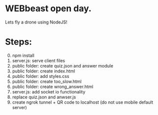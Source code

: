 # WEBbeast open day.
Lets fly a drone using NodeJS!

# Steps:
 0. npm install
 1. server.js: serve client files
 2. public folder: create quiz.json and answer module
 3. public folder: create index.html
 4. public folder: add styles.css
 5. public folder: create too_slow.html
 6. public folder: create wrong_answer.html
 7. server.js: add socket io functionality
 8. replace quiz.json and anwser.js
 9. create ngrok tunnel + QR code to localhost (do not use mobile default server)

